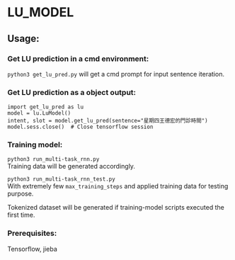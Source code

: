 # LU_MODEL

## Usage:
### Get LU prediction in a cmd environment:
`python3 get_lu_pred.py` will get a cmd prompt for input sentence iteration.

### Get LU prediction as a object output:
	import get_lu_pred as lu
	model = lu.LuModel()
	intent, slot = model.get_lu_pred(sentence="星期四王德宏的門診時間")
	model.sess.close()  # Close tensorflow session

### Training model:
`python3 run_multi-task_rnn.py`  
Training data will be generated accordingly.

`python3 run_multi-task_rnn_test.py`  
With extremely few `max_training_steps` and applied training data for testing purpose.

Tokenized dataset will be generated if training-model scripts executed the first time.

### Prerequisites:
Tensorflow, jieba
